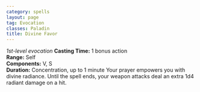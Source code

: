```yaml
---
category: spells
layout: page
tag: Evocation
classes: Paladin
title: Divine Favor 
---
```

_1st-level evocation_ 
**Casting Time:** 1 bonus action    
**Range:** Self    
**Components:** V, S    
**Duration:** Concentration, up to 1 minute 
Your prayer empowers you with divine radiance. Until the spell ends, your weapon attacks deal an extra 1d4 radiant damage on a hit. 